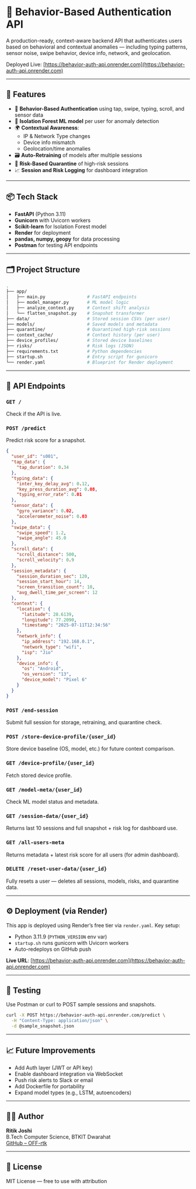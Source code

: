 # 🧠 Behavior-Based Authentication API

A production-ready, context-aware backend API that authenticates users based on behavioral and contextual anomalies — including typing patterns, sensor noise, swipe behavior, device info, network, and geolocation.

Deployed Live: [https://behavior-auth-api.onrender.com](https://behavior-auth-api.onrender.com)

---

## 🚀 Features

- 🔐 **Behavior-Based Authentication** using tap, swipe, typing, scroll, and sensor data
- 🧠 **Isolation Forest ML model** per user for anomaly detection
- 🌍 **Contextual Awareness**:
  - IP & Network Type changes
  - Device info mismatch
  - Geolocation/time anomalies
- 🗃️ **Auto-Retraining** of models after multiple sessions
- 🚨 **Risk-Based Quarantine** of high-risk sessions
- 📈 **Session and Risk Logging** for dashboard integration

---

## 📦 Tech Stack

- **FastAPI** (Python 3.11)
- **Gunicorn** with Uvicorn workers
- **Scikit-learn** for Isolation Forest model
- **Render** for deployment
- **pandas, numpy, geopy** for data processing
- **Postman** for testing API endpoints

---

## 🗂️ Project Structure

```bash
.
├── app/
│   ├── main.py                # FastAPI endpoints
│   ├── model_manager.py       # ML model logic
│   ├── analyze_context.py     # Context shift analysis
│   └── flatten_snapshot.py    # Snapshot transformer
├── data/                      # Stored session CSVs (per user)
├── models/                    # Saved models and metadata
├── quarantine/                # Quarantined high-risk sessions
├── context_cache/             # Context history (per user)
├── device_profiles/           # Stored device baselines
├── risks/                     # Risk logs (JSON)
├── requirements.txt           # Python dependencies
├── startup.sh                 # Entry script for gunicorn
└── render.yaml                # Blueprint for Render deployment
```

---

## 📡 API Endpoints

### `GET /`
Check if the API is live.

### `POST /predict`
Predict risk score for a snapshot.

```json
{
  "user_id": "s001",
  "tap_data": {
    "tap_duration": 0.34
  },
  "typing_data": {
    "inter_key_delay_avg": 0.12,
    "key_press_duration_avg": 0.08,
    "typing_error_rate": 0.01
  },
  "sensor_data": {
    "gyro_variance": 0.02,
    "accelerometer_noise": 0.03
  },
  "swipe_data": {
    "swipe_speed": 1.2,
    "swipe_angle": 45.0
  },
  "scroll_data": {
    "scroll_distance": 500,
    "scroll_velocity": 0.9
  },
  "session_metadata": {
    "session_duration_sec": 120,
    "session_start_hour": 14,
    "screen_transition_count": 10,
    "avg_dwell_time_per_screen": 12
  },
  "context": {
    "location": {
      "latitude": 28.6139,
      "longitude": 77.2090,
      "timestamp": "2025-07-11T12:34:56"
    },
    "network_info": {
      "ip_address": "192.168.0.1",
      "network_type": "wifi",
      "isp": "Jio"
    },
    "device_info": {
      "os": "Android",
      "os_version": "13",
      "device_model": "Pixel 6"
    }
  }
}

```

### `POST /end-session`
Submit full session for storage, retraining, and quarantine check.

### `POST /store-device-profile/{user_id}`
Store device baseline (OS, model, etc.) for future context comparison.

### `GET /device-profile/{user_id}`
Fetch stored device profile.

### `GET /model-meta/{user_id}`
Check ML model status and metadata.

### `GET /session-data/{user_id}`
Returns last 10 sessions and full snapshot + risk log for dashboard use.

### `GET /all-users-meta`
Returns metadata + latest risk score for all users (for admin dashboard).

### `DELETE /reset-user-data/{user_id}`
Fully resets a user — deletes all sessions, models, risks, and quarantine data.

---

## ⚙️ Deployment (via Render)

This app is deployed using Render’s free tier via `render.yaml`. Key setup:

- Python 3.11.9 (`PYTHON_VERSION` env var)
- `startup.sh` runs gunicorn with Uvicorn workers
- Auto-redeploys on GitHub push

**Live URL**: [https://behavior-auth-api.onrender.com](https://behavior-auth-api.onrender.com)

---

## 🧪 Testing

Use Postman or curl to POST sample sessions and snapshots.

```bash
curl -X POST https://behavior-auth-api.onrender.com/predict \
  -H "Content-Type: application/json" \
  -d @sample_snapshot.json
```

---

## 📈 Future Improvements

- Add Auth layer (JWT or API key)
- Enable dashboard integration via WebSocket
- Push risk alerts to Slack or email
- Add Dockerfile for portability
- Expand model types (e.g., LSTM, autoencoders)

---

## 👨‍💻 Author

**Ritik Joshi**  
B.Tech Computer Science, BTKIT Dwarahat  
[GitHub – OFF-rtk](https://github.com/OFF-rtk)

---

## 📄 License

MIT License — free to use with attribution
